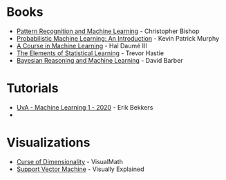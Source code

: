 
# Books

- [Pattern Recognition and Machine Learning](https://www.microsoft.com/en-us/research/uploads/prod/2006/01/Bishop-Pattern-Recognition-and-Machine-Learning-2006.pdf) - Christopher Bishop
 - [Probabilistic Machine Learning: An Introduction](https://probml.github.io/pml-book/book1.html) - Kevin Patrick Murphy
- [A Course in Machine Learning](http://ciml.info/) - Hal Daumé III
- [The Elements of Statistical Learning](https://hastie.su.domains/ElemStatLearn/) - Trevor Hastie
- [Bayesian Reasoning and Machine Learning](http://web4.cs.ucl.ac.uk/staff/D.Barber/pmwiki/pmwiki.php?n=Brml.Online) - David Barber

# Tutorials 
-  [UvA - Machine Learning 1 - 2020](https://www.youtube.com/watch?v=_XmGyd4smUs&list=PL8FnQMH2k7jzhtVYbKmvrMyXDYMmgjj_n&ab_channel=ErikBekkers) - Erik Bekkers
- 

# Visualizations
- [Curse of Dimensionality]([https://hastie.su.domains/ElemStatLearn/](https://www.youtube.com/watch?v=1enQMVh1_Gw&ab_channel=VisualMath)https://www.youtube.com/watch?v=1enQMVh1_Gw&ab_channel=VisualMath) - VisualMath
-  [Support Vector Machine]([https://hastie.su.domains/ElemStatLearn/](https://www.youtube.com/watch?v=_YPScrckx28&ab_channel=VisuallyExplained)https://www.youtube.com/watch?v=_YPScrckx28&ab_channel=VisuallyExplained) - Visually Explained

